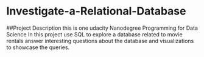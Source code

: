 # Investigate-a-Relational-Database
##Project Description
this is one udacity Nanodegree Programming for Data Science 
In this project use SQL to explore a database related to movie rentals answer interesting questions about the database and visualizations to showcase the queries.
